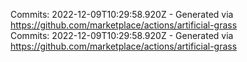 Commits: 2022-12-09T10:29:58.920Z - Generated via https://github.com/marketplace/actions/artificial-grass
<br>
Commits: 2022-12-09T10:29:58.920Z - Generated via https://github.com/marketplace/actions/artificial-grass
<br>
